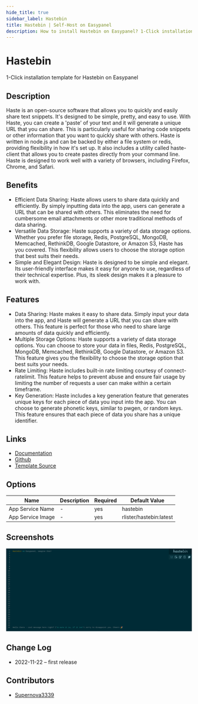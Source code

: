 ```yaml
---
hide_title: true
sidebar_label: Hastebin
title: Hastebin | Self-Host on Easypanel
description: How to install Hastebin on Easypanel? 1-Click installation template for Hastebin on Easypanel
---
```


<!-- generated -->

# Hastebin

1-Click installation template for Hastebin on Easypanel

## Description

Haste is an open-source software that allows you to quickly and easily share text snippets. It&#39;s designed to be simple, pretty, and easy to use. With Haste, you can create a &#39;paste&#39; of your text and it will generate a unique URL that you can share. This is particularly useful for sharing code snippets or other information that you want to quickly share with others. Haste is written in node.js and can be backed by either a file system or redis, providing flexibility in how it&#39;s set up. It also includes a utility called haste-client that allows you to create pastes directly from your command line. Haste is designed to work well with a variety of browsers, including Firefox, Chrome, and Safari.

## Benefits

- Efficient Data Sharing: Haste allows users to share data quickly and efficiently. By simply inputting data into the app, users can generate a URL that can be shared with others. This eliminates the need for cumbersome email attachments or other more traditional methods of data sharing.
- Versatile Data Storage: Haste supports a variety of data storage options. Whether you prefer file storage, Redis, PostgreSQL, MongoDB, Memcached, RethinkDB, Google Datastore, or Amazon S3, Haste has you covered. This flexibility allows users to choose the storage option that best suits their needs.
- Simple and Elegant Design: Haste is designed to be simple and elegant. Its user-friendly interface makes it easy for anyone to use, regardless of their technical expertise. Plus, its sleek design makes it a pleasure to work with.

## Features

- Data Sharing: Haste makes it easy to share data. Simply input your data into the app, and Haste will generate a URL that you can share with others. This feature is perfect for those who need to share large amounts of data quickly and efficiently.
- Multiple Storage Options: Haste supports a variety of data storage options. You can choose to store your data in files, Redis, PostgreSQL, MongoDB, Memcached, RethinkDB, Google Datastore, or Amazon S3. This feature gives you the flexibility to choose the storage option that best suits your needs.
- Rate Limiting: Haste includes built-in rate limiting courtesy of connect-ratelimit. This feature helps to prevent abuse and ensure fair usage by limiting the number of requests a user can make within a certain timeframe.
- Key Generation: Haste includes a key generation feature that generates unique keys for each piece of data you input into the app. You can choose to generate phonetic keys, similar to pwgen, or random keys. This feature ensures that each piece of data you share has a unique identifier.

## Links

- [Documentation](https://github.com/toptal/haste-server/wiki)
- [Github](https://github.com/toptal/haste-server)
- [Template Source](https://github.com/easypanel-io/templates/tree/main/templates/hastebin)

## Options

Name | Description | Required | Default Value
-|-|-|-
App Service Name | - | yes | hastebin
App Service Image | - | yes | rlister/hastebin:latest

## Screenshots

![Hastebin Screenshot](./assets/screenshot.png)

## Change Log

- 2022-11-22 – first release

## Contributors

- [Supernova3339](https://github.com/Supernova3339)
